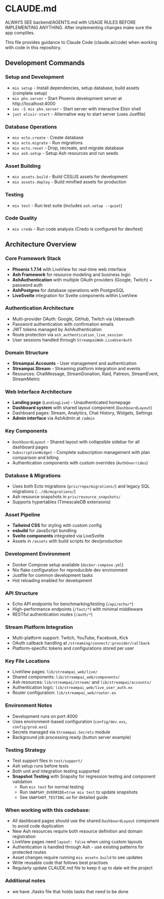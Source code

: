 # CLAUDE.md
ALWAYS SEE backend/AGENTS.md with USAGE RULES BEFORE IMPLEMENTING ANYTHING.
After implementing changes make sure the app compliles.

This file provides guidance to Claude Code (claude.ai/code) when working with code in this repository.

## Development Commands

### Setup and Development
- `mix setup` - Install dependencies, setup database, build assets (complete setup)
- `mix phx.server` - Start Phoenix development server at http://localhost:4000
- `iex -S mix phx.server` - Start server with interactive Elixir shell
- `just elixir-start` - Alternative way to start server (uses Justfile)

### Database Operations
- `mix ecto.create` - Create database
- `mix ecto.migrate` - Run migrations
- `mix ecto.reset` - Drop, recreate, and migrate database
- `mix ash.setup` - Setup Ash resources and run seeds

### Asset Building
- `mix assets.build` - Build CSS/JS assets for development
- `mix assets.deploy` - Build minified assets for production

### Testing
- `mix test` - Run test suite (includes `ash.setup --quiet`)

### Code Quality
- `mix credo` - Run code analysis (Credo is configured for dev/test)

## Architecture Overview

### Core Framework Stack
- **Phoenix 1.7.14** with LiveView for real-time web interface
- **Ash Framework** for resource modeling and business logic
- **AshAuthentication** with multiple OAuth providers (Google, Twitch) + password auth
- **AshPostgres** for database operations with PostgreSQL
- **LiveSvelte** integration for Svelte components within LiveView

### Authentication Architecture
- Multi-provider OAuth: Google, GitHub, Twitch via Ueberauth
- Password authentication with confirmation emails
- JWT tokens managed by AshAuthentication
- Route protection via `ash_authentication_live_session`
- User sessions handled through `StreampaiWeb.LiveUserAuth`

### Domain Structure
- **Streampai.Accounts** - User management and authentication
- **Streampai.Stream** - Streaming platform integration and events
- Resources: ChatMessage, StreamDonation, Raid, Patreon, StreamEvent, StreamMetric

### Web Interface Architecture
- **Landing page** (`LandingLive`) - Unauthenticated homepage
- **Dashboard system** with shared layout component (`DashboardLayout`)
- Dashboard pages: Stream, Analytics, Chat History, Widgets, Settings
- **Admin interface** via AshAdmin at `/admin`

### Key Components
- `DashboardLayout` - Shared layout with collapsible sidebar for all dashboard pages
- `SubscriptionWidget` - Complete subscription management with plan comparison and billing
- Authentication components with custom overrides (`AuthOverrides`)

### Database & Migrations
- Uses both Ecto migrations (`priv/repo/migrations/`) and legacy SQL migrations (`../db/migrations/`)
- Ash resource snapshots in `priv/resource_snapshots/`
- Supports hypertables (TimescaleDB extensions)

### Asset Pipeline
- **Tailwind CSS** for styling with custom config
- **esbuild** for JavaScript bundling
- **Svelte components** integrated via LiveSvelte
- Assets in `/assets` with build scripts for dev/production

### Development Environment
- Docker Compose setup available (`docker-compose.yml`)
- Nix flake configuration for reproducible dev environment
- Justfile for common development tasks
- Hot reloading enabled for development

### API Structure
- Echo API endpoints for benchmarking/testing (`/api/echo/*`)
- High-performance endpoints (`/fast/*`) with minimal middleware
- RESTful authentication routes (`/auth/*`)

### Stream Platform Integration
- Multi-platform support: Twitch, YouTube, Facebook, Kick
- OAuth callback handling at `/streaming/connect/:provider/callback`
- Platform-specific tokens and configurations stored per user

### Key File Locations
- LiveView pages: `lib/streampai_web/live/`
- Shared components: `lib/streampai_web/components/`
- Ash resources: `lib/streampai/stream/` and `lib/streampai/accounts/`
- Authentication logic: `lib/streampai_web/live_user_auth.ex`
- Router configuration: `lib/streampai_web/router.ex`

### Environment Notes
- Development runs on port 4000
- Uses environment-based configuration (`config/dev.exs`, `config/prod.exs`)
- Secrets managed via `Streampai.Secrets` module
- Background job processing ready (button server example)

### Testing Strategy
- Test support files in `test/support/`
- Ash setup runs before tests
- Both unit and integration testing supported
- **Snapshot Testing** with Snapshy for regression testing and component validation
  - Run `mix test` for normal testing
  - Run `SNAPSHY_OVERRIDE=true mix test` to update snapshots
  - See `SNAPSHOT_TESTING.md` for detailed guide

### When working with this codebase:
- All dashboard pages should use the shared `DashboardLayout` component to avoid code duplication
- New Ash resources require both resource definition and domain registration
- LiveView pages need `layout: false` when using custom layouts
- Authentication is handled through Ash - use existing patterns for protected routes
- Asset changes require running `mix assets.build` to see updates
- Write reusable code that follows best practises
- Regularly update CLAUDE.md file to keep it up to date wit the project

### Additional notes
- we have ./tasks file that holds tasks that need to be done

